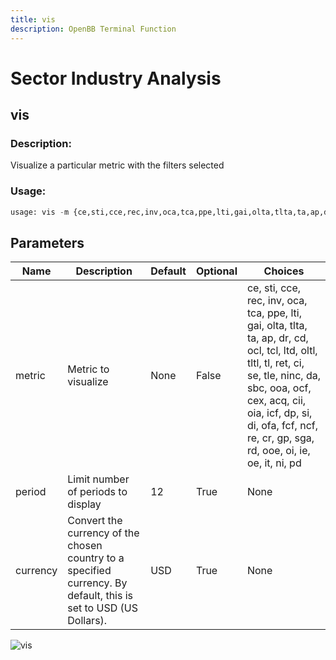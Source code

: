 ```yaml
---
title: vis
description: OpenBB Terminal Function
---
```


# Sector Industry Analysis

## vis

### Description: 

Visualize a particular metric with the filters selected

### Usage: 
```python
usage: vis -m {ce,sti,cce,rec,inv,oca,tca,ppe,lti,gai,olta,tlta,ta,ap,dr,cd,ocl,tcl,ltd,oltl,tltl,tl,ret,ci,se,tle,ninc,da,sbc,ooa,ocf,cex,acq,cii,oia,icf,dp,si,di,ofa,fcf,ncf,re,cr,gp,sga,rd,ooe,oi,ie,oe,it,ni,pd} [-p PERIOD] [-c CURRENCY]
```

## Parameters

| Name | Description | Default | Optional | Choices |
| ---- | ----------- | ------- | -------- | ------- |
| metric | Metric to visualize | None | False | ce, sti, cce, rec, inv, oca, tca, ppe, lti, gai, olta, tlta, ta, ap, dr, cd, ocl, tcl, ltd, oltl, tltl, tl, ret, ci, se, tle, ninc, da, sbc, ooa, ocf, cex, acq, cii, oia, icf, dp, si, di, ofa, fcf, ncf, re, cr, gp, sga, rd, ooe, oi, ie, oe, it, ni, pd |
| period | Limit number of periods to display | 12 | True | None |
| currency | Convert the currency of the chosen country to a specified currency. By default, this is set to USD (US Dollars). | USD | True | None |


![vis](https://user-images.githubusercontent.com/46355364/159114414-8533bef1-aed2-4a4c-88a6-93a04c7513d2.png)

